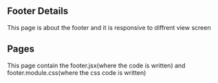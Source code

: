 ## Footer Details

This page is about the footer and it is responsive to diffrent view screen

## Pages

This page contain the footer.jsx(where the code is written) and footer.module.css(where the css code is written)

